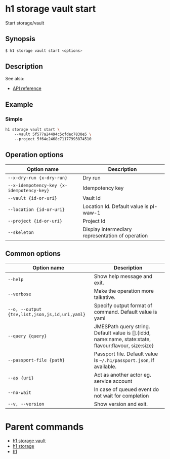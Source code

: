 
# h1 storage vault start

Start storage/vault

## Synopsis

```bash
$ h1 storage vault start <options>
```

## Description

See also:

* [API reference](https://api.hyperone.com/v2/docs#operation/storage_project_vault_start)

## Example


### Simple

```bash
h1 storage vault start \ 
	--vault 5f577a24494c5cfdec7830e5 \ 
	--project 5f64e2468c71177993874510
```

## Operation options

| Option name                                   | Description                                      |
| --------------------------------------------- | ------------------------------------------------ |
| ```--x-dry-run {x-dry-run}```                 | Dry run                                          |
| ```--x-idempotency-key {x-idempotency-key}``` | Idempotency key                                  |
| ```--vault {id-or-uri}```                     | Vault Id                                         |
| ```--location {id-or-uri}```                  | Location Id. Default value is pl-waw-1           |
| ```--project {id-or-uri}```                   | Project Id                                       |
| ```--skeleton```                              | Display intermediary representation of operation |

## Common options

| Option name                                        | Description                                                                                               |
| -------------------------------------------------- | --------------------------------------------------------------------------------------------------------- |
| ```--help```                                       | Show help message and exit.                                                                               |
| ```--verbose```                                    | Make the operation more talkative.                                                                        |
| ```--o, --output {tsv,list,json,js,id,uri,yaml}``` | Specify output format of command. Default value is yaml                                                   |
| ```--query {query}```                              | JMESPath query string. Default value is [].\{id:id, name:name, state:state, flavour:flavour, size:size\}  |
| ```--passport-file {path}```                       | Passport file. Default value is ```~/.h1/passport.json```, if available.                                  |
| ```--as {uri}```                                   | Act as another actor eg. service account                                                                  |
| ```--no-wait```                                    | In case of queued event do not wait for completion                                                        |
| ```--v, --version```                               | Show version and exit.                                                                                    |

# Parent commands

* [h1 storage vault](./../README.md)
* [h1 storage](./../../README.md)
* [h1](./../../../README.md)
